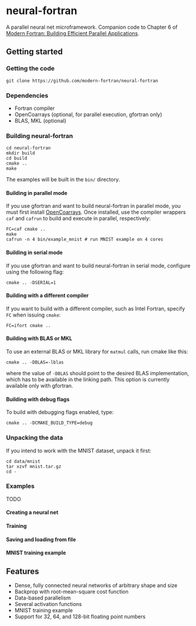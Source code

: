 # neural-fortran

A parallel neural net microframework.
Companion code to Chapter 6 of 
[Modern Fortran: Building Efficient Parallel Applications](https://www.manning.com/books/modern-fortran?a_aid=modernfortran&a_bid=2dc4d442).

## Getting started

### Getting the code

```
git clone https://github.com/modern-fortran/neural-fortran
```

### Dependencies

* Fortran compiler 
* OpenCoarrays (optional, for parallel execution, gfortran only)
* BLAS, MKL (optional)

### Building neural-fortran

```
cd neural-fortran
mkdir build
cd build
cmake ..
make
```

The examples will be built in the `bin/` directory.

#### Building in parallel mode

If you use gfortran and want to build neural-fortran in parallel mode,
you must first install [OpenCoarrays](https://github.com/sourceryinstitute/OpenCoarrays).
Once installed, use the compiler wrappers `caf` and `cafrun` to build and execute
in parallel, respectively:

```
FC=caf cmake ..
make
cafrun -n 4 bin/example_mnist # run MNIST example on 4 cores
```

#### Building in serial mode

If you use gfortran and want to build neural-fortran in serial mode,
configure using the following flag:

```
cmake .. -DSERIAL=1
```

#### Building with a different compiler

If you want to build with a different compiler, such as Intel Fortran, 
specify `FC` when issuing `cmake`:

```
FC=ifort cmake ..
```

#### Building with BLAS or MKL

To use an external BLAS or MKL library for `matmul` calls,
run cmake like this:

```
cmake .. -DBLAS=-lblas
```

where the value of `-DBLAS` should point to the desired BLAS implementation,
which has to be available in the linking path.
This option is currently available only with gfortran.

#### Building with debug flags

To build with debugging flags enabled, type:

```
cmake .. -DCMAKE_BUILD_TYPE=debug
```

### Unpacking the data

If you intend to work with the MNIST dataset, unpack it first:

```
cd data/mnist
tar xzvf mnist.tar.gz
cd -
```

### Examples

TODO

#### Creating a neural net

#### Training

#### Saving and loading from file

#### MNIST training example

## Features

* Dense, fully connected neural networks of arbitrary shape and size
* Backprop with root-mean-square cost function
* Data-based parallelism
* Several activation functions
* MNIST training example
* Support for 32, 64, and 128-bit floating point numbers
